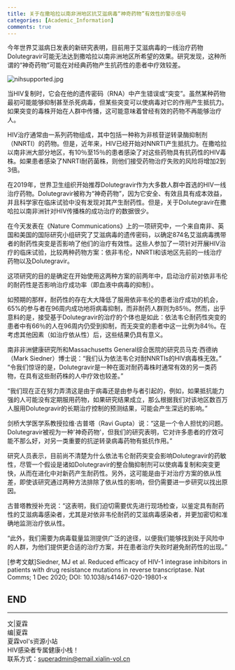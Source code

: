 ```yaml
---
title: 关于在撒哈拉以南非洲地区抗艾滋病毒“神奇药物”有效性的警示信号
categories: [Academic_Information]
comments: true
---
```


今年世界艾滋病日发表的新研究表明，目前用于艾滋病毒的一线治疗药物Dolutegravir可能无法达到撒哈拉以南非洲地区所希望的效果。研究发现，这种所谓的“神奇药物”可能在对经典药物产生抗药性的患者中疗效较差。

![nihsupported.jpg](https://i.loli.net/2020/12/01/V4l2keor1JhgULD.jpg)

当HIV复制时，它会在他的遗传密码（RNA）中产生错误或“突变”。虽然某种药物最初可能能够抑制甚至杀死病毒，但某些突变可以使病毒对它的作用产生抵抗力。如果突变的毒株开始在人群中传播，这可能意味着曾经有效的药物不再能够治疗人。

HIV治疗通常由一系列药物组成，其中包括一种称为非核苷逆转录酶抑制剂（NNRTI）的药物。但是，近年来，HIV已经开始对NNRTI产生抵抗力。在撒哈拉以南非洲大部分地区，有10％至15％的患者感染了对这些药物具有抗药性的HIV毒株。如果患者感染了NNRTI耐药菌株，则他们接受药物治疗失败的风险将增加2到3倍。

在2019年，世界卫生组织开始推荐Dolutegravir作为大多数人群中首选的HIV一线治疗药物。Dolutegravir被称为“神奇药物”，因为它安全、有效且具有成本效益，并且科学家在临床试验中没有发现对其产生耐药性。但是，关于Dolutegravir在撒哈拉以南非洲针对HIV传播株的成功治疗的数据很少。

在今天发表在《Nature Communications》上的一项研究中，一个来自南非、英国和美国的国际研究小组研究了艾滋病毒的遗传密码，以确定874名艾滋病毒携带者的耐药性突变是否影响了他们的治疗有效性。这些人参加了一项针对开展HIV治疗的临床试验，比较两种药物方案：依非韦伦，NNRTI和该地区先前的一线治疗药物以及Dolutegravir。

这项研究的目的是确定在开始使用这两种方案的前两年中，启动治疗前对依非韦伦的耐药性是否影响治疗成功率（即血液中病毒的抑制）。

如预期的那样，耐药性的存在大大降低了服用依非韦伦的患者治疗成功的机会，65%的参与者在96周内成功地将病毒抑制，而非耐药人群则为85％。然而，出乎意料的是，接受基于Dolutegravir的治疗的个体也是如此：依法韦仑耐药性突变的患者中有66％的人在96周内仍受到抑制，而无突变的患者中这一比例为84％。在考虑其他因素（如治疗依从性）后，这些结果仍具有意义。

南非非洲健康研究所和Massachusetts General综合医院的研究员马克·西德纳（Mark Siedner）博士说：“我们认为依法韦仑对耐NNRTIs的HIV病毒株无效。” “令我们惊讶的是，Dolutegravir是一种在面对耐药毒株时通常有效的另一类药物，在具有这些耐药株的人中疗效也较差。”

“我们现在正在努力弄清这是由于病毒还是由参与者引起的，例如，如果抵抗能力强的人可能没有定期服用药物，如果研究结果成立，那么根据我们对该地区数百万人服用Dolutegravir的长期治疗控制的预测结果，可能会产生深远的影响。”

剑桥大学医学系教授拉维·古普塔（Ravi Gupta）说：“这是一个令人担忧的问题。Dolutegravir被视为一种'神奇药物'，但我们的研究表明，它对许多患者的疗效可能不那么好，对另一类重要的抗逆转录病毒药物有抵抗作用。”

研究人员表示，目前尚不清楚为什么依法韦仑耐药突变会影响Dolutegravir的药敏性，尽管一个假设是诸如Dolutegravir的整合酶抑制剂可以使病毒复制和突变更快，从而在进化中对新药产生耐药性。另外，这可能是由于对治疗方案的依从性差，即使该研究通过两种方法排除了依从性的影响，但仍需要进一步研究以找出原因。

古普塔教授补充说：“这表明，我们迫切需要优先进行现场检查，以鉴定具有耐药性的艾滋病毒感染者，尤其是对依非韦伦耐药的艾滋病毒感染者，并更加密切和准确地监测治疗依从性。

“此外，我们需要为病毒载量监测提供广泛的途径，以便我们能够找到处于风险中的人群，为他们提供更合适的治疗方案，并在患者治疗失败时避免耐药性的出现。”

[参考文献]Siedner, MJ et al. Reduced efficacy of HIV-1 integrase inhibitors in patients with drug resistance mutations in reverse transcriptase. Nat Comms; 1 Dec 2020; DOI: 10.1038/s41467-020-19801-x


END<br>
---

---
文|夏霖<br>
编|夏霖<br>
夏霖vol's资源小站<br>
HIV感染者专属健康小栈！<br>
联系方式：superadmin@email.xialin-vol.cn
